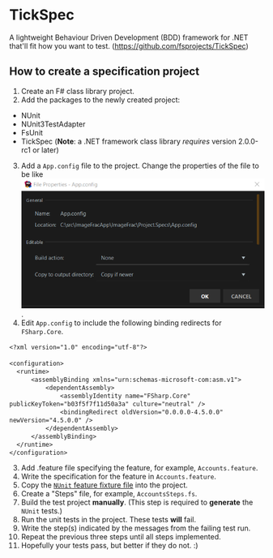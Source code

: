 # TickSpec

A lightweight Behaviour Driven Development (BDD) framework for .NET that'll fit how you want to test. (https://github.com/fsprojects/TickSpec)

## How to create a specification project

1. Create an F# class library project.
2. Add the packages to the newly created project:
  - NUnit
  - NUnit3TestAdapter
  - FsUnit
  - TickSpec (**Note**: a .NET framework class library *requires* version 2.0.0-rc1 or later)
3. Add a `App.config` file to the project. Change the properties of the file to be like ![these](./TickSpec-AppConfig-Properties.png).
4. Edit `App.config` to include the following binding redirects for `FSharp.Core`.
  ```
<?xml version="1.0" encoding="utf-8"?>

<configuration>
    <runtime>
        <assemblyBinding xmlns="urn:schemas-microsoft-com:asm.v1">
            <dependentAssembly>
                <assemblyIdentity name="FSharp.Core" publicKeyToken="b03f5f7f11d50a3a" culture="neutral" />
                <bindingRedirect oldVersion="0.0.0.0-4.5.0.0" newVersion="4.5.0.0" />
            </dependentAssembly>
        </assemblyBinding>
    </runtime>
</configuration>
  ```
3. Add .feature file specifying the feature, for example, ``Accounts.feature``.
4. Write the specification for the feature in ``Accounts.feature``.
5. Copy the [`NUnit` feature fixture file](https://github.com/fsprojects/TickSpec/blob/master/Examples/ByFramework/NUnit/FSharp.NUnit/FeatureFixture.fs) into the project.
6. Create a "Steps" file, for example, ``AccountsSteps.fs``.
7. Build the test project **manually**. (This step is required to **generate** the `NUnit` tests.)
8. Run the unit tests in the project. These tests **will** fail.
9. Write the step(s) indicated by the messages from the failing test run.
10. Repeat the previous three steps until all steps implemented.
11. Hopefully your tests pass, but better if they do not. :)
